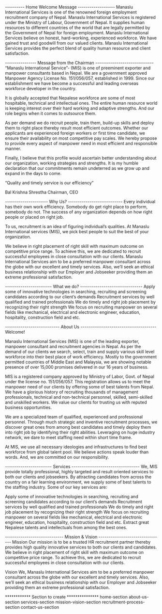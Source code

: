 ---------- Home Welcome Message -------------------
Manaslu International Services is one of the renowned foreign employment recruitment company of Nepal. Manaslu International Services is registered under the Ministry of Labour, Government of Nepal. It supplies human resources to different countries of the world that are legally permitted by the Government of Nepal for foreign employment. Manaslu International Services believe on honest, hard-working, experienced workforce. We have gained trust and goodwill from our valued clients. Manaslu International Services provides the perfect blend of quality human resource and client satisfaction.

---------------- Message from the Chairman ------------------------------
“Manaslu International Service”- (MIS) is one of preeminent exporter and manpower consultants based in Nepal. We are a government approved Manpower Agency License No. 151/056/057, established in 1999. Since our establishment we have become a successful and leading overseas workforce developer in the country.

It is globally accepted that Nepalese workforce are some of most hospitable, technical and intellectual ones. The entire human resource world is keeping interest over their hard working and adaptive strengths. And our role begins when it comes to outsource them.

As per demand we do recruit people, train them, build-up skills and deploy them to right place thereby result most efficient outcomes. Whether our applicants are experienced foreign workers or first time candidate, we ensure their availability on most competitive pay scales. We hereby propose to provide every aspect of manpower need in most efficient and responsible manner.

Finally, I believe that this profile would ascertain better understanding about our organization, working strategies and strengths. It is my humble declaration that our commitments remain undeterred as we grow up and expand in the days to come.

“Quality and timely service is our efficiency”

Bal Krishna Shrestha
Chairman, CEO


---------------------- Why Us? ----------------------------
Every individual has their own work efficiency. Somebody do get right place to perform, somebody do not. The success of any organization depends on how right people or placed on right job. 

To us, recruitment is an idea of figuring individual’s qualities. At Manaslu International services (MIS), we pick best people to suit the best of your organization.

We believe in right placement of right skill with maximum outcome on competitive price range. To achieve this, we are dedicated to recruit successful employees in close consultation with our clients.
Manaslu International Services aim to be a preferred manpower consultant across the globe with our excellent and timely services. Also, we’ll seek an ethical business relationship with our Employer and Jobseeker providing them an extreme professional satisfaction.

------------------------ What we do? --------------------------------
Apply some of innovative technologies in searching, recruiting and screening candidates according to our client’s demands
Recruitment services by well qualified and trained professionals
We do timely and right job placement by recognizing their right strength
We focus on recruiting manpower on several fields like mechanical, electrical and electronic engineer, education, hospitality, construction field and etc. 

---------------------------- About Us ---------------------------------------
Welcome!

Manaslu International Services (MIS) is one of the leading exporter, manpower consultant and recruitment agencies in Nepal. As per the demand of our clients we search, select, train and supply various skill level workforce into their best place of work efficiency. Mostly to the government permitted countries of Middle East and Malaysia, we are showing notable presence of over 15,000 promises delivered in our 16 years of business.

MIS is a registered company approved by Ministry of Labor, Govt. of Nepal under the license no. 151/056/057. This registration allows us to meet the manpower need of our clients by offering some of best talents from Nepal. We have a glorious history of recruiting thousands of management professionals, technical and non-technical personnel, skilled, semi-skilled and unskilled workers. We value our clients for trusting us with reputed business opportunities.

We are a specialized team of qualified, experienced and professional personnel. Through much strategic and inventive recruitment processes, we discover great ones from among best candidates and timely deploy them into right job by identifying their right abilities. Leveraging on huge industry network, we dare to meet staffing need within short time frame.

At MIS, we use all necessary ideologies and infrastructures to find best workforce from global talent pool. We believe actions speak louder than words. And, we are committed on our responsibility.

------------------------ Services -----------------------------------
We, MIS provide totally professional, highly targeted and result oriented services to both our clients and jobseekers.  By attracting candidates from across the country on a fair learning environment, we supply some of best talents to the staffing industry.
Some of our key services are:

Apply some of innovative technologies in searching, recruiting and screening candidates according to our client’s demands
Recruitment services by well qualified and trained professionals
We do timely and right job placement by recognizing their right strength
We focus on recruiting manpower on several fields like mechanical, electrical and electronic engineer, education, hospitality, construction field and etc. 
Extract great Nepalese talents and intellectuals from among the best ones.

------------------------------ Mission & Vision ---------------------------------
Mission
Our mission is to be a trusted HR recruitment partner thereby provides high quality innovative services to both our clients and candidates. We believe in right placement of right skill with maximum outcome on competitive price range. To achieve this, we are dedicated to recruit successful employees in close consultation with our clients.

Vision
We, Manaslu International Services aim to be a preferred manpower consultant across the globe with our excellent and timely services. Also, we’ll seek an ethical business relationship with our Employer and Jobseeker providing them an extreme professional satisfaction.






************ Section to create ***************
home-section
about-us-section
services-section
mission-vision-section
recruitment-process-section
contact-us-section